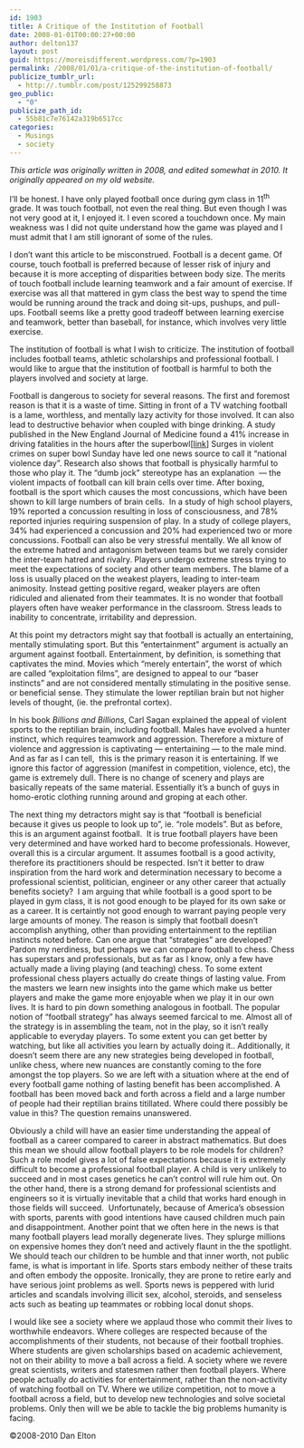 ```yaml
---
id: 1903
title: A Critique of the Institution of Football
date: 2008-01-01T00:00:27+00:00
author: delton137
layout: post
guid: https://moreisdifferent.wordpress.com/?p=1903
permalink: /2008/01/01/a-critique-of-the-institution-of-football/
publicize_tumblr_url:
  - http://.tumblr.com/post/125299258873
geo_public:
  - "0"
publicize_path_id:
  - 55b81c7e76142a319b6517cc
categories:
  - Musings
  - society
---
```

_This article was originally written in 2008, and edited somewhat in 2010. It originally appeared on my old website._

<!--more-->

I’ll be honest. I have only played football once during gym class in 11<sup>th</sup> grade. It was touch football, not even the real thing. But even though I was not very good at it, I enjoyed it. I even scored a touchdown once. My main weakness was I did not quite understand how the game was played and I must admit that I am still ignorant of some of the rules.

I don’t want this article to be misconstrued. Football is a decent game. Of course, touch football is preferred because of lesser risk of injury and because it is more accepting of disparities between body size. The merits of touch football include learning teamwork and a fair amount of exercise. If exercise was all that mattered in gym class the best way to spend the time would be running around the track and doing sit-ups, pushups, and pull-ups. Football seems like a pretty good tradeoff between learning exercise and teamwork, better than baseball, for instance, which involves very little exercise.

The institution of football is what I wish to criticize. The institution of football includes football teams, athletic scholarships and professional football. I would like to argue that the institution of football is harmful to both the players involved and society at large.

Football is dangerous to society for several reasons. The first and foremost reason is that it is a waste of time. Sitting in front of a TV watching football is a lame, worthless, and mentally lazy activity for those involved. It can also lead to destructive behavior when coupled with binge drinking. A study published in the New England Journal of Medicine found a 41% increase in driving fatalities in the hours after the superbowl[[link](http://www.nejm.org/doi/full/10.1056/NEJM200301233480423)] Surges in violent crimes on super bowl Sunday have led one news source to call it &#8220;national violence day&#8221;. Research also shows that football is physically harmful to those who play it. The “dumb jock” stereotype has an explanation  &#8212; the violent impacts of football can kill brain cells over time. After boxing, football is the sport which causes the most concussions, which have been shown to kill large numbers of brain cells.  In a study of high school players, 19% reported a concussion resulting in loss of consciousness, and 78% reported injuries requiring suspension of play. In a study of college players, 34% had experienced a concussion and 20% had experienced two or more concussions. Football can also be very stressful mentally. We all know of the extreme hatred and antagonism between teams but we rarely consider the inter-team hatred and rivalry. Players undergo extreme stress trying to meet the expectations of society and other team members. The blame of a loss is usually placed on the weakest players, leading to inter-team animosity. Instead getting positive regard, weaker players are often ridiculed and alienated from their teammates. It is no wonder that football players often have weaker performance in the classroom. Stress leads to inability to concentrate, irritability and depression.

At this point my detractors might say that football is actually an entertaining, mentally stimulating sport. But this “entertainment” argument is actually an argument against football. Entertainment, by definition, is something that captivates the mind. Movies which “merely entertain”, the worst of which are called “exploitation films”, are designed to appeal to our “baser instincts” and are not considered mentally stimulating in the positive sense. or beneficial sense. They stimulate the lower reptilian brain but not higher levels of thought, (ie. the prefrontal cortex).

In his book _Billions and Billions,_ Carl Sagan explained the appeal of violent sports to the reptilian brain, including football. Males have evolved a hunter instinct, which requires teamwork and aggression. Therefore a mixture of violence and aggression is captivating &#8212; entertaining &#8212; to the male mind. And as far as I can tell,  this is the primary reason it is entertaining. If we ignore this factor of aggression (manifest in competition, violence, etc), the game is extremely dull. There is no change of scenery and plays are basically repeats of the same material. Essentially it’s a bunch of guys in homo-erotic clothing running around and groping at each other.

The next thing my detractors might say is that “football is beneficial because it gives us people to look up to&#8221;, ie. &#8220;role models”. But as before, this is an argument against football.  It is true football players have been very determined and have worked hard to become professionals. However, overall this is a circular argument. It assumes football is a good activity, therefore its practitioners should be respected. Isn&#8217;t it better to draw inspiration from the hard work and determination necessary to become a professional scientist, politician, engineer or any other career that actually benefits society?  I am arguing that while football is a good sport to be played in gym class, it is not good enough to be played for its own sake or as a career. It is certaintly not good enough to warrant paying people very large amounts of money. The reason is simply that football doesn&#8217;t accomplish anything, other than providing entertainment to the reptilian instincts noted before. Can one argue that &#8220;strategies&#8221; are developed?  Pardon my nerdiness, but perhaps we can compare football to chess. Chess has superstars and professionals, but as far as I know, only a few have actually made a living playing (and teaching) chess. To some extent professional chess players actually do create things of lasting value. From the masters we learn new insights into the game which make us better players and make the game more enjoyable when we play it in our own lives. It is hard to pin down something analogous in football. The popular notion of &#8220;football strategy&#8221; has always seemed farcical to me. Almost all of the strategy is in assembling the team, not in the play, so it isn&#8217;t really applicable to everyday players. To some extent you can get better by watching, but like all activities you learn by actually doing it.. Additionally, it doesn&#8217;t seem there are any new strategies being developed in football, unlike chess, where new nuances are constantly coming to the fore amongst the top players. So we are left with a situation where at the end of every football game nothing of lasting benefit has been accomplished. A football has been moved back and forth across a field and a large number of people had their reptilian brains titillated. Where could there possibly be value in this? The question remains unanswered.

Obviously a child will have an easier time understanding the appeal of football as a career compared to career in abstract mathematics. But does this mean we should allow football players to be role models for children? Such a role model gives a lot of false expectations because it is extremely difficult to become a professional football player. A child is very unlikely to succeed and in most cases genetics he can&#8217;t control will rule him out. On the other hand, there is a strong demand for professional scientists and engineers so it is virtually inevitable that a child that works hard enough in those fields will succeed.  Unfortunately, because of America&#8217;s obsession with sports, parents with good intentions have caused children much pain and disappointment. Another point that we often here in the news is that many football players lead morally degenerate lives. They splurge millions on expensive homes they don&#8217;t need and actively flaunt in the the spotlight. We should teach our children to be humble and that inner worth, not public fame, is what is important in life. Sports stars embody neither of these traits and often embody the opposite. Ironically, they are prone to retire early and have serious joint problems as well. Sports news is peppered with lurid articles and scandals involving illicit sex, alcohol, steroids, and senseless acts such as beating up teammates or robbing local donut shops.

I would like see a society where we applaud those who commit their lives to worthwhile endeavors. Where colleges are respected because of the accomplishments of their students, not because of their football trophies. Where students are given scholarships based on academic achievement, not on their ability to move a ball across a field. A society where we revere great scientists, writers and statesmen rather then football players. Where people actually _do_ activities for entertainment, rather than the non-activity of watching football on TV. Where we utilize competition, not to move a football across a field, but to develop new technologies and solve societal problems. Only then will we be able to tackle the big problems humanity is facing.

©2008-2010 Dan Elton